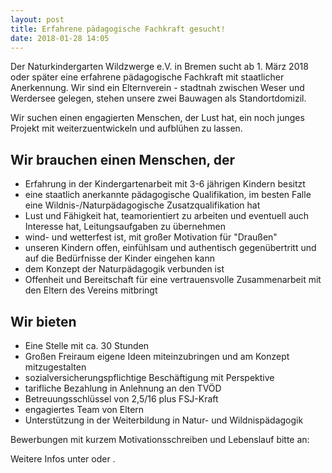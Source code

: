 ```yaml
---
layout: post
title: Erfahrene pädagogische Fachkraft gesucht!
date: 2018-01-28 14:05
---
```


Der Naturkindergarten Wildzwerge e.V. in Bremen sucht ab 1. März 2018 oder
später eine erfahrene pädagogische Fachkraft mit staatlicher Anerkennung. Wir
sind ein Elternverein - stadtnah zwischen Weser und Werdersee gelegen, stehen
unsere zwei Bauwagen als Standortdomizil.

Wir suchen einen engagierten Menschen, der Lust hat, ein noch junges Projekt
mit weiterzuentwickeln und aufblühen zu lassen.

## Wir brauchen einen Menschen, der

* Erfahrung in der Kindergartenarbeit mit 3-6 jährigen Kindern besitzt
* eine staatlich anerkannte pädagogische Qualifikation, im besten Falle eine
  Wildnis-/Naturpädagogische Zusatzqualifikation hat
* Lust und Fähigkeit hat, teamorientiert zu arbeiten und eventuell auch
  Interesse hat, Leitungsaufgaben zu übernehmen
* wind- und wetterfest ist, mit großer Motivation für "Draußen"
* unseren Kindern offen, einfühlsam und authentisch gegenübertritt und auf die
  Bedürfnisse der Kinder eingehen kann
* dem Konzept der Naturpädagogik verbunden ist
* Offenheit und Bereitschaft für eine vertrauensvolle Zusammenarbeit mit den
  Eltern des Vereins mitbringt

## Wir bieten

* Eine Stelle mit ca. 30 Stunden
* Großen Freiraum eigene Ideen miteinzubringen und am Konzept mitzugestalten
* sozialversicherungspflichtige Beschäftigung mit Perspektive
* tarifliche Bezahlung in Anlehnung an den TVÖD
* Betreuungsschlüssel von 2,5/16 plus FSJ-Kraft
* engagiertes Team von Eltern
* Unterstützung in der Weiterbildung in Natur- und Wildnispädagogik

Bewerbungen mit kurzem Motivationsschreiben und Lebenslauf bitte an:

<span data-schema="mailto" data-address="mail@wildzwerge.de"></span>

Weitere Infos unter
<span data-schema="tel"
      data-address="+4942169310434"
      data-title="(0421) 6931 0434"></span>
oder
<span data-schema="tel"
      data-address="+4915227780152"
      data-title="(0152) 2778 0152"></span>.
